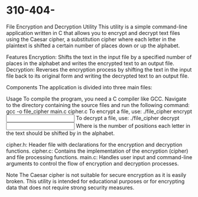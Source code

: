 # 310-404-

File Encryption and Decryption Utility
This utility is a simple command-line application written in C that allows you to encrypt and decrypt text files using the Caesar cipher, a substitution cipher where each letter in the plaintext is shifted a certain number of places down or up the alphabet.

Features
Encryption: Shifts the text in the input file by a specified number of places in the alphabet and writes the encrypted text to an output file.
Decryption: Reverses the encryption process by shifting the text in the input file back to its original form and writing the decrypted text to an output file.

Components
The application is divided into three main files:

Usage
To compile the program, you need a C compiler like GCC. Navigate to the directory containing the source files and run the following command:
gcc -o file_cipher main.c cipher.c
To encrypt a file, use:
./file_cipher encrypt <shift> <input file> <output file>
To decrypt a file, use:
./file_cipher decrypt <shift> <input file> <output file>
Where <shift> is the number of positions each letter in the text should be shifted by in the alphabet.

cipher.h: Header file with declarations for the encryption and decryption functions.
cipher.c: Contains the implementation of the encryption (cipher) and file processing functions.
main.c: Handles user input and command-line arguments to control the flow of encryption and decryption processes.

Note
The Caesar cipher is not suitable for secure encryption as it is easily broken. This utility is intended for educational purposes or for encrypting data that does not require strong security measures.




